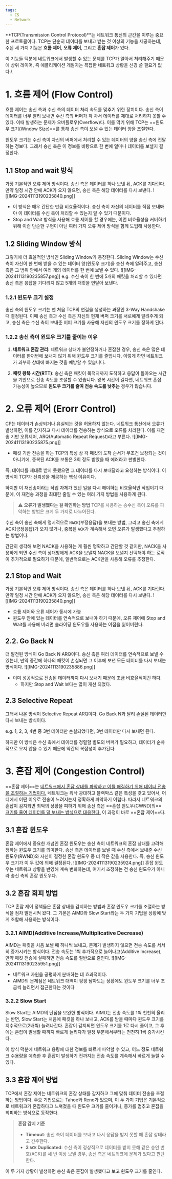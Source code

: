 ```yaml
---
tags:
  - CS
  - Network
---
```


**TCP(Transmission Control Protocol)**는 네트워크 통신의 근간을 이루는 중요한 프로토콜이다. TCP는 단순히 데이터를 보내고 받는 것 이상의 기능을 제공하는데, 주된 세 가지 기능은 **흐름 제어**, **오류 제어**, 그리고 **혼잡 제어**가 있다.

이 기능들 덕분에 네트워크에서 발생할 수 있는 문제를 TCP가 알아서 처리해주기 때문에 상위 레이어, 즉 애플리케이션 개발자는 복잡한 네트워크 상황을 신경 쓸 필요가 없다.\
# 1. 흐름 제어 (Flow Control)
흐름 제어는 송신 측과 수신 측의 데이터 처리 속도를 맞추기 위한 장치이다. 송신 측이 데이터를 너무 빨리 보내면 수신 측의 버퍼가 꽉 차서 데이터를 제대로 처리하지 못할 수 있다. 이때 발생하는 문제가 오버플로우(Overflow)다. 이를 막기 위해 TCP는 ==윈도우 크기(Window Size)==를 통해 송신 측이 보낼 수 있는 데이터 양을 조절한다.

윈도우 크기는 수신 측이 자신의 버퍼에서 처리할 수 있는 데이터의 양을 송신 측에 전달하는 정보다. 그래서 송신 측은 이 정보를 바탕으로 한 번에 얼마나 데이터를 보낼지 결정한다.
## 1.1 Stop and wait 방식
가장 기본적인 오류 제어 방식이다. 송신 측은 데이터를 하나 보낸 뒤, ACK를 기다린다. 만약 일정 시간 안에 ACK가 오지 않으면, 송신 측은 해당 데이터를 다시 보낸다.
![[IMG-20241113190235840.png]]
- 이 방식은 매우 간단한 만큼 비효율적이다. 송신 측이 자신의 데이터를 직접 보내봐야 이 데이터를 수신 측이 처리할 수 있는지 알 수 있기 때문이다.
- Stop and Wait 방식을 사용해 흐름 제어를 할 경우에는, 이런 비효율성을 커버하기 위해 이런 단순한 구현이 아닌 여러 가지 오류 제어 방식을 함께 도입해 사용한다.
## 1.2 Sliding Window 방식
그렇기에 더 효율적인 방식인 Sliding Window가 등장한다. Sliding Window는 수신 측이 자신이 한 번에 받을 수 있는 데이터 양(윈도우 크기)을 송신 측에 알려주고, 송신 측은 그 범위 안에서 여러 개의 데이터를 한 번에 보낼 수 있다.
![[IMG-20241113190235857.png]]
e.g. 수신 측이 한 번에 5개의 패킷을 처리할 수 있다면 송신 측은 응답을 기다리지 않고 5개의 패킷을 연달아 보낸다.
### 1.2.1 윈도우 크기 설정
송신 측의 윈도우 크기는 맨 처음 TCP의 연결을 생성하는 과정인 3-Way Handshake 때 결정된다. 이때 송신 측과 수신 측은 자신의 현재 버퍼 크기를 서로에게 알려주게 되고, 송신 측은 수신 측이 보내준 버퍼 크기를 사용해 자신의 윈도우 크기를 정하게 된다.
### 1.2.2 송신 측이 윈도우 크기를 줄이는 이유
1. **네트워크 혼잡 관리**: 네트워크 상태가 불안정하거나 혼잡한 경우, 송신 측은 많은 데이터를 한꺼번에 보내지 않기 위해 윈도우 크기를 줄입니다. 이렇게 하면 네트워크가 과부하 상태에 빠지는 것을 예방할 수 있습니다.
    
2. **패킷 왕복 시간(RTT)**: 송신 측은 패킷이 목적지까지 도착하고 응답이 돌아오는 시간을 기반으로 전송 속도를 조절할 수 있습니다. 왕복 시간이 길다면, 네트워크 혼잡 가능성이 높으므로 **윈도우 크기를 줄여 전송 속도를 낮추는** 경우가 많습니다.
# 2. 오류 제어 (Erorr Control)
CP는 데이터가 손상되거나 유실되는 것을 허용하지 않는다. 네트워크 통신에서 오류가 발생하면, 이를 감지하고 다시 데이터를 전송하는 방식으로 오류를 처리한다. 이를 재전송 기반 오류제어, ARQ(Automatic Repeat Request)라고 부른다.
![[IMG-20241113190235875.png]]
- 패킷 기반 전송을 하는 TCP의 특성 상 각 패킷의 도착 순서가 무조건 보장되는 것이 아니기에, 중복된 ACK를 보통은 3회 정도 받았을 때 에러라고 판별한다.

즉, 데이터를 제대로 받지 못했으면 그 데이터를 다시 보내달라고 요청하는 방식이다. 이 방식이 TCP가 신뢰성을 제공하는 핵심 이유이다.

하지만 이 재전송이라는 작업 자체가 했던 일을 다시 해야하는 비효율적인 작업이기 때문에, 이 재전송 과정을 최대한 줄일 수 있는 여러 가지 방법을 사용하게 된다.

>⚠ **오류가 발생했다는 걸 확인하는 방법**
 TCP를 사용하는 송수신 측이 오류를 파악하는 방법은 크게 두 가지로 나누어진다.
> 
 수신 측이 송신 측에게 명시적으로 `NACK`(부정응답)을 보내는 방법, 그리고 송신 측에게 ACK(긍정응답)가 오지  않거나, 중복된 `ACK`가 계속해서 오면 오류가 발생했다고 추정하는 방법이다.
>
 간단히 생각해 보면 NACK을 사용하는 게 훨씬 명확하고 간단할 것 같지만, NACK을 사용하게 되면 수신 측이 상대방에게 ACK을 보낼지 NACK을 보낼지 선택해야 하는 로직이 추가적으로 필요하기 때문에, 일반적으로는 ACK만을 사용해 오류를 추정한다.
## 2.1 Stop and Wait
가장 기본적인 오류 제어 방식이다. 송신 측은 데이터를 하나 보낸 뒤, ACK를 기다린다. 만약 일정 시간 안에 ACK가 오지 않으면, 송신 측은 해당 데이터를 다시 보낸다.
![[IMG-20241113190235840.png]]
- 흐름 제어와 오류 제어가 동시에 가능
- 윈도우 안에 있는 데이터를 연속적으로 보내야 하기 때문에, 오류 제어에 Stop and Wait를 사용해 버리면 슬라이딩 윈도우를 사용하는 이점을 잃어버린다.
## 2.2. Go Back N
더 발전된 방식이 Go Back N ARQ이다. 송신 측은 여러 데이터를 연속적으로 보낼 수 있는데, 만약 중간에 하나의 패킷이 손실되면 그 이후에 보낸 모든 데이터를 다시 보내는 방식이다.
![[IMG-20241113190235886.png]]
- 이미 성공적으로 전송된 데이터까지 다시 보내기 때문에 조금 비효율적이긴 하다.
	- 하지만 Stop and Wait 보다는 많이 개선 되었다.
## 2.3 Selective Repeat
그래서 나온 방식이 Selective Repeat ARQ이다. Go Back N과 달리 손실된 데이터만 다시 보내는 방식이다.

e.g. 1, 2, 3, 4번 중 3번 데이터만 손실되었다면, 3번 데이터만 다시 보내면 된다.

하지만 이 방식은 수신 측에서 데이터를 정렬할 별도의 버퍼가 필요하고, 데이터가 순차적으로 오지 않을 수 있기 때문에 약간의 복잡성이 추가된다.
# 3. 혼잡 제어 (Congestion Control)
==혼잡 제어==는 <u>네트워크에서 혼잡 상태를 파악하고 이를 해결하기 위해 데이터 전송을 조절하는 기법이다.</u> 네트워크는 워낙 광대하고 블랙박스 같은 특성을 갖고 있어서, 어디에서 어떤 이유로 전송이 느려지는지 정확하게 파악하기 어렵다.
따라서 네트워크의 혼잡이 감지되면 최악의 상황을 피하기 위해 송신 측은 ==혼잡 윈도우(CWND)의== <u>크기를 줄여 데이터를 덜 보내는 방식으로 대응한다.</u> 이 과정이 바로 ==혼잡 제어==다.
## 3.1 혼잡 윈도우
혼잡 제어에서 중요한 개념인 혼잡 윈도우는 송신 측이 네트워크의 혼잡 상태를 고려해 정하는 윈도우 크기를 의미한다. 송신 측은 데이터를 보낼 때 수신 측에서 보내준 수신 윈도우(RWND)와 자신이 결정한 혼잡 윈도우 중 더 작은 값을 사용한다. 즉, 송신 윈도우 크기가 이 두 값에 의해 결정된다.
![[IMG-20241113190235924.png]]
혼잡 윈도우는 네트워크 상황을 반영해 계속 변화하는데, 여기서 조정하는 건 송신 윈도우가 아니라 송신 측의 혼잡 윈도우다.

## 3.2 혼잡 회피 방법
TCP 혼잡 제어 정책들은 혼잡 상태를 감지하는 방법과 혼잡 윈도우 크기를 조절하는 방식을 점차 발전시켜 왔다. 그 기본은 AIMD와 Slow Start라는 두 가지 기법을 상황에 맞게 조합해 사용하는 방식이다.
### 3.2.1 AIMD(Additive Increase/Multiplicative Decrease)
AIMD는 패킷을 처음 보낼 때 하나씩 보내고, 문제가 발생하지 않으면 전송 속도를 서서히 증가시키는 방식이다. 전송 속도는 1씩 추가적으로 늘어나고(Additive Increase), 만약 패킷 전송에 실패하면 전송 속도를 절반으로 줄인다.
![[IMG-20241113190235951.png]]
- 네트워크 자원을 공평하게 분배하는 데 효과적이다.
- AIMD의 문제점은 네트워크 대역이 펑펑 남아도는 상황에도 윈도우 크기를 너무 조금씩 늘리면서 접근한다는 것이다
### 3.2.2 Slow Start
Slow Start는 AIMD의 단점을 보완한 방식이다. AIMD는 전송 속도를 1씩 천천히 올리는 반면, Slow Start는 처음에 패킷을 하나 보내고, ACK를 받을 때마다 윈도우 크기를 지수적으로(2배씩) 늘려나간다. 혼잡이 감지되면 윈도우 크기를 1로 다시 줄이고, 그 후에는 혼잡이 발생할 때까지 빠르게 늘리다가 일정 부분에서부터는 천천히 1씩 증가시킨다.

이 방식 덕분에 네트워크 용량에 대한 정보를 빠르게 파악할 수 있고, 어느 정도 네트워크 수용량을 예측한 후 혼잡이 발생하기 전까지는 전송 속도를 계속해서 빠르게 늘릴 수 있다.

## 3.3 혼잡 제어 방법
TCP에서 혼잡 제어는 네트워크의 혼잡 상태를 감지하고 그에 맞춰 데이터 전송을 조절하는 방법이다. 주요 기법으로는 Tahoe와 Reno가 있으며, 이 두 가지 기법은 기본적으로 네트워크가 혼잡하다고 느껴졌을 때 윈도우 크기를 줄이거나, 증가를 멈추고 혼잡을 회피하는 방식으로 동작한다.

> **혼잡 감지 기준**
>- **Timeout**: 송신 측이 데이터를 보내고 나서 응답을 받지 못할 때 혼잡 상태라고 간주한다.
>- **3 `ACK` Duplicated**: 수신 측이 정상적으로 데이터를 받지 못해 같은 승인 번호(ACK)를 세 번 이상 보낼 경우, 송신 측은 네트워크에 문제가 있다고 판단한다.
>
 이 두 가지 상황이 발생하면 송신 측은 혼잡이 발생했다고 보고 윈도우 크기를 줄인다.

